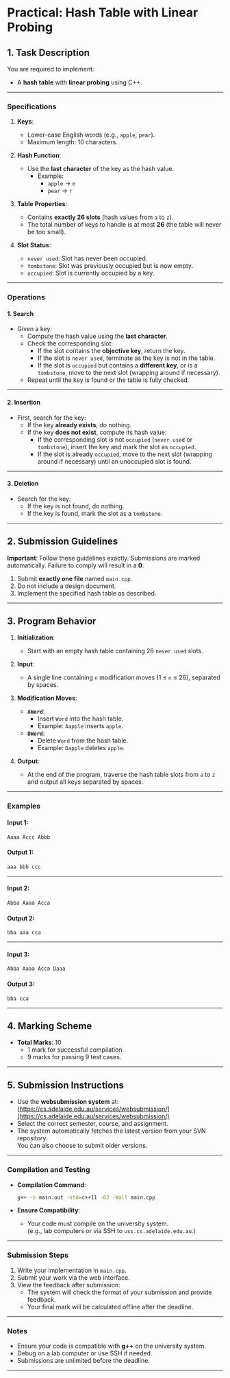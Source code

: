 # Practical: Hash Table with Linear Probing

## 1. Task Description

You are required to implement:

- A **hash table** with **linear probing** using C++.

---

### **Specifications**

1. **Keys**:  
   - Lower-case English words (e.g., `apple`, `pear`).  
   - Maximum length: 10 characters.  

2. **Hash Function**:  
   - Use the **last character** of the key as the hash value.  
     - Example:  
       - `apple` → `e`
       - `pear` → `r`

3. **Table Properties**:  
   - Contains **exactly 26 slots** (hash values from `a` to `z`).  
   - The total number of keys to handle is at most **26** (the table will never be too small).  

4. **Slot Status**:  
   - `never used`: Slot has never been occupied.
   - `tombstone`: Slot was previously occupied but is now empty.
   - `occupied`: Slot is currently occupied by a key.

---

### **Operations**

#### **1. Search**

- Given a key:
  - Compute the hash value using the **last character**.
  - Check the corresponding slot:
    - If the slot contains the **objective key**, return the key.
    - If the slot is `never used`, terminate as the key is not in the table.
    - If the slot is `occupied` but contains a **different key**, or is a `tombstone`, move to the next slot (wrapping around if necessary).
  - Repeat until the key is found or the table is fully checked.

---

#### **2. Insertion**

- First, search for the key:
  - If the key **already exists**, do nothing.
  - If the key **does not exist**, compute its hash value:
    - If the corresponding slot is not `occupied` (`never used` or `tombstone`), insert the key and mark the slot as `occupied`.
    - If the slot is already `occupied`, move to the next slot (wrapping around if necessary) until an unoccupied slot is found.

---

#### **3. Deletion**

- Search for the key:
  - If the key is not found, do nothing.
  - If the key is found, mark the slot as a `tombstone`.

---

## 2. Submission Guidelines

**Important**: Follow these guidelines exactly. Submissions are marked automatically. Failure to comply will result in a **0**.

1. Submit **exactly one file** named `main.cpp`.
2. Do not include a design document.
3. Implement the specified hash table as described.

---

## 3. Program Behavior

1. **Initialization**:  
   - Start with an empty hash table containing 26 `never used` slots.

2. **Input**:  
   - A single line containing `n` modification moves (1 ≤ `n` ≤ 26), separated by spaces.  

3. **Modification Moves**:  
   - **`AWord`**:  
     - Insert `Word` into the hash table.  
     - Example: `Aapple` inserts `apple`.
   - **`DWord`**:  
     - Delete `Word` from the hash table.  
     - Example: `Dapple` deletes `apple`.

4. **Output**:  
   - At the end of the program, traverse the hash table slots from `a` to `z` and output all keys separated by spaces.

---

### **Examples**

#### **Input 1**:
```text
Aaaa Accc Abbb
```

#### **Output 1**:
```text
aaa bbb ccc
```

---

#### **Input 2**:
```text
Abba Aaaa Acca
```

#### **Output 2**:
```text
bba aaa cca
```

---

#### **Input 3**:
```text
Abba Aaaa Acca Daaa
```

#### **Output 3**:
```text
bba cca
```

---

## 4. Marking Scheme

- **Total Marks**: 10  
  - 1 mark for successful compilation.  
  - 9 marks for passing 9 test cases.

---

## 5. Submission Instructions

- Use the **websubmission system** at:  
  [https://cs.adelaide.edu.au/services/websubmission/](https://cs.adelaide.edu.au/services/websubmission/)
- Select the correct semester, course, and assignment.
- The system automatically fetches the latest version from your SVN repository.  
  You can also choose to submit older versions.

---

### **Compilation and Testing**

- **Compilation Command**:
  ```bash
  g++ -o main.out -std=c++11 -O2 -Wall main.cpp
  ```

- **Ensure Compatibility**:
  - Your code must compile on the university system.  
    (e.g., lab computers or via SSH to `uss.cs.adelaide.edu.au`.)

---

### **Submission Steps**

1. Write your implementation in `main.cpp`.
2. Submit your work via the web interface.
3. View the feedback after submission:
   - The system will check the format of your submission and provide feedback.
   - Your final mark will be calculated offline after the deadline.

---

### **Notes**

- Ensure your code is compatible with **g++** on the university system.
- Debug on a lab computer or use SSH if needed.
- Submissions are unlimited before the deadline.

---
```
